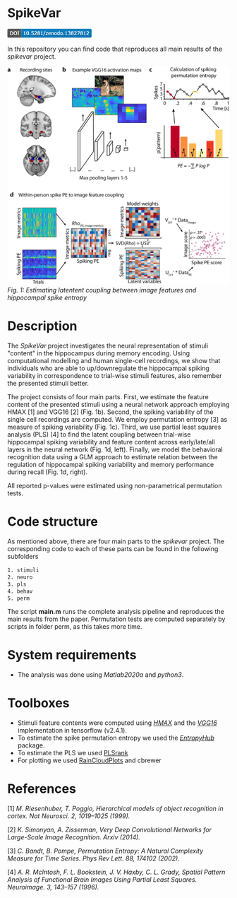 # SpikeVar

![alt text](zenodo.png)

In this repository you can find code that reproduces all main results of the *spikevar* project.

![Fig. 1](figures/Fig1_draft.png)
*Fig. 1: Estimating latentent coupling between image features and hippocampal spike entropy*

# Description
The *SpikeVar* project investigates the neural representation of stimuli "content" in the hippocampus during memory encoding. Using computational modelling and human single-cell recordings, we show that individuals who are able to up/downregulate the hippocampal spiking variability in correspondence to trial-wise stimuli features, also remember the presented stimuli better. 

The project consists of four main parts. First, we estimate the feature content of the presented stimuli using a neural network approach employing HMAX [1] and VGG16 [2] (Fig. 1b). Second, the spiking variability of the single cell recordings are computed. We employ permutation entropy [3] as measure of spiking variability (Fig. 1c). Third, we use partial least squares analysis (PLS) [4] to find the latent coupling between trial-wise hippocampal spiking variability and feature content across early/late/all layers in the neural network (Fig. 1d, left). Finally, we model the behavioral recognition data using a GLM approach to estimate relation between the regulation of hippocampal spiking variability and memory performance during recall (Fig. 1d, right). 

All reported p-values were estimated using non-parametrical permutation tests. 

# Code structure
As mentioned above, there are four main parts to the *spikevar* project. The corresponding code to each of these parts can be found in the following subfolders 

    1. stimuli 
    2. neuro 
    3. pls
    4. behav
    5. perm

The script **main.m** runs the complete analysis pipeline and reproduces the main results from the paper. 
Permutation tests are computed separately by scripts in folder perm, as this takes more time.

# System requirements
- The analysis was done using *Matlab2020a* and *python3*.

# Toolboxes
- Stimuli feature contents were computed using *[HMAX](https://github.com/joshrule/hmax)* and the *[VGG16](https://www.tensorflow.org/api_docs/python/tf/keras/applications/vgg16/VGG16)* implementation in tensorflow (v2.4.1). 
- To estimate the spike permutation entropy we used the *[EntropyHub](https://www.entropyhub.xyz/index.html)* package. 
- To estimate the PLS we used [PLSrank](https://github.com/LNDG/PLS_rank)
- For plotting we used [RainCloudPlots](https://github.com/RainCloudPlots/RainCloudPlots) and cbrewer

# References
[1] *M. Riesenhuber, T. Poggio, Hierarchical models of object recognition in cortex. Nat Neurosci. 2, 1019–1025 (1999).*

[2] *K. Simonyan, A. Zisserman, Very Deep Convolutional        Networks for Large-Scale Image Recognition. Arxiv (2014).*

[3] *C. Bandt, B. Pompe, Permutation Entropy: A Natural Complexity Measure for Time Series. Phys Rev Lett. 88, 174102 (2002).*

[4] *A. R. McIntosh, F. L. Bookstein, J. V. Haxby, C. L. Grady, Spatial Pattern Analysis of Functional Brain Images Using Partial Least Squares. Neuroimage. 3, 143–157 (1996).*
 

